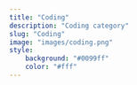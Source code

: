 ```yaml
---
title: "Coding"
description: "Coding category"
slug: "Coding"
image: "images/coding.png"
style:
    background: "#0099ff"
    color: "#fff"
---
```

